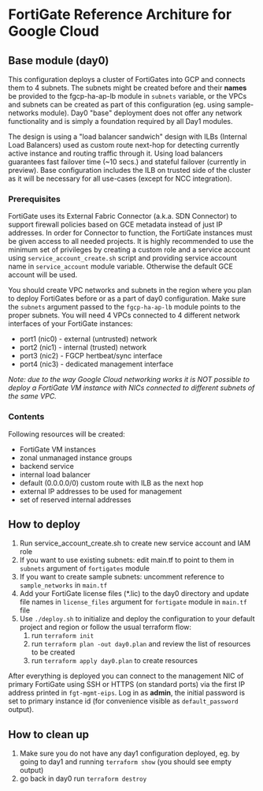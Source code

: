 # FortiGate Reference Architure for Google Cloud
## Base module (day0)

This configuration deploys a cluster of FortiGates into GCP and connects them to 4 subnets. The subnets might be created before and their **names** be provided to the fgcp-ha-ap-lb module in `subnets` variable, or the VPCs and subnets can be created as part of this configuration (eg. using sample-networks module). Day0 "base" deployment does not offer any network functionality and is simply a foundation required by all Day1 modules.

The design is using a "load balancer sandwich" design with ILBs (Internal Load Balancers) used as custom route next-hop for detecting currently active instance and routing traffic through it. Using load balancers guarantees fast failover time (~10 secs.) and stateful failover (currently in preview). Base configuration includes the ILB on trusted side of the cluster as it will be necessary for all use-cases (except for NCC integration).

### Prerequisites
FortiGate uses its External Fabric Connector (a.k.a. SDN Connector) to support firewall policies based on GCE metadata instead of just IP addresses. In order for Connector to function, the FortiGate instances must be given access to all needed projects. It is highly recommended to use the minimum set of privileges by creating a custom role and a service account using `service_account_create.sh` script and providing service account name in `service_account` module variable. Otherwise the default GCE account will be used.

You should create VPC networks and subnets in the region where you plan to deploy FortiGates before or as a part of day0 configuration. Make sure the `subnets` argument passed to the `fgcp-ha-ap-lb` module points to the proper subnets. You will need 4 VPCs connected to 4 different network interfaces of your FortiGate instances:
- port1 (nic0) - external (untrusted) network
- port2 (nic1) - internal (trusted) network
- port3 (nic2) - FGCP hertbeat/sync interface
- port4 (nic3) - dedicated management interface

*Note: due to the way Google Cloud networking works it is NOT possible to deploy a FortiGate VM instance with NICs connected to different subnets of the same VPC.*

### Contents
Following resources will be created:
- FortiGate VM instances
- zonal unmanaged instance groups
- backend service
- internal load balancer
- default (0.0.0.0/0) custom route with ILB as the next hop
- external IP addresses to be used for management
- set of reserved internal addresses

## How to deploy
1. Run service_account_create.sh to create new service account and IAM role
1. If you want to use existing subnets: edit main.tf to point to them in `subnets` argument of `fortigates` module
1. If you want to create sample subnets: uncomment reference to `sample_networks` in `main.tf`
1. Add your FortiGate license files (*.lic) to the day0 directory and update file names in `license_files` argument for `fortigate` module in `main.tf` file
1. Use `./deploy.sh` to initialize and deploy the configuration to your default project and region or follow the usual terraform flow:
    1. run `terraform init`
    1. run `terraform plan -out day0.plan` and review the list of resources to be created
    1. run `terraform apply day0.plan` to create resources

After everything is deployed you can connect to the management NIC of primary FortiGate using SSH or HTTPS (on standard ports) via the first IP address printed in `fgt-mgmt-eips`. Log in as **admin**, the initial password is set to primary instance id (for convenience visible as `default_password` output).

## How to clean up
1. Make sure you do not have any day1 configuration deployed, eg. by going to day1 and running `terraform show` (you should see empty output)
1. go back in day0 run `terraform destroy`

